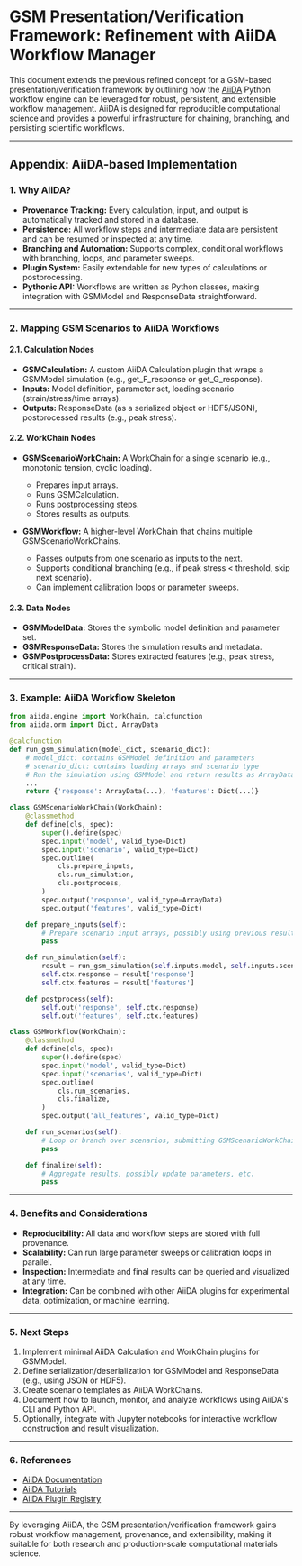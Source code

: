 # GSM Presentation/Verification Framework: Refinement with AiiDA Workflow Manager

This document extends the previous refined concept for a GSM-based presentation/verification framework by outlining how the [AiiDA](https://www.aiida.net/) Python workflow engine can be leveraged for robust, persistent, and extensible workflow management. AiiDA is designed for reproducible computational science and provides a powerful infrastructure for chaining, branching, and persisting scientific workflows.

---

## Appendix: AiiDA-based Implementation

### 1. Why AiiDA?

- **Provenance Tracking:** Every calculation, input, and output is automatically tracked and stored in a database.
- **Persistence:** All workflow steps and intermediate data are persistent and can be resumed or inspected at any time.
- **Branching and Automation:** Supports complex, conditional workflows with branching, loops, and parameter sweeps.
- **Plugin System:** Easily extendable for new types of calculations or postprocessing.
- **Pythonic API:** Workflows are written as Python classes, making integration with GSMModel and ResponseData straightforward.

---

### 2. Mapping GSM Scenarios to AiiDA Workflows

#### 2.1. Calculation Nodes

- **GSMCalculation:** A custom AiiDA Calculation plugin that wraps a GSMModel simulation (e.g., get_F_response or get_G_response).
- **Inputs:** Model definition, parameter set, loading scenario (strain/stress/time arrays).
- **Outputs:** ResponseData (as a serialized object or HDF5/JSON), postprocessed results (e.g., peak stress).

#### 2.2. WorkChain Nodes

- **GSMScenarioWorkChain:** A WorkChain for a single scenario (e.g., monotonic tension, cyclic loading).
  - Prepares input arrays.
  - Runs GSMCalculation.
  - Runs postprocessing steps.
  - Stores results as outputs.

- **GSMWorkflow:** A higher-level WorkChain that chains multiple GSMScenarioWorkChains.
  - Passes outputs from one scenario as inputs to the next.
  - Supports conditional branching (e.g., if peak stress < threshold, skip next scenario).
  - Can implement calibration loops or parameter sweeps.

#### 2.3. Data Nodes

- **GSMModelData:** Stores the symbolic model definition and parameter set.
- **GSMResponseData:** Stores the simulation results and metadata.
- **GSMPostprocessData:** Stores extracted features (e.g., peak stress, critical strain).

---

### 3. Example: AiiDA Workflow Skeleton

```python
from aiida.engine import WorkChain, calcfunction
from aiida.orm import Dict, ArrayData

@calcfunction
def run_gsm_simulation(model_dict, scenario_dict):
    # model_dict: contains GSMModel definition and parameters
    # scenario_dict: contains loading arrays and scenario type
    # Run the simulation using GSMModel and return results as ArrayData/Dict
    ...
    return {'response': ArrayData(...), 'features': Dict(...)} 

class GSMScenarioWorkChain(WorkChain):
    @classmethod
    def define(cls, spec):
        super().define(spec)
        spec.input('model', valid_type=Dict)
        spec.input('scenario', valid_type=Dict)
        spec.outline(
            cls.prepare_inputs,
            cls.run_simulation,
            cls.postprocess,
        )
        spec.output('response', valid_type=ArrayData)
        spec.output('features', valid_type=Dict)

    def prepare_inputs(self):
        # Prepare scenario input arrays, possibly using previous results
        pass

    def run_simulation(self):
        result = run_gsm_simulation(self.inputs.model, self.inputs.scenario)
        self.ctx.response = result['response']
        self.ctx.features = result['features']

    def postprocess(self):
        self.out('response', self.ctx.response)
        self.out('features', self.ctx.features)

class GSMWorkflow(WorkChain):
    @classmethod
    def define(cls, spec):
        super().define(spec)
        spec.input('model', valid_type=Dict)
        spec.input('scenarios', valid_type=Dict)
        spec.outline(
            cls.run_scenarios,
            cls.finalize,
        )
        spec.output('all_features', valid_type=Dict)

    def run_scenarios(self):
        # Loop or branch over scenarios, submitting GSMScenarioWorkChains
        pass

    def finalize(self):
        # Aggregate results, possibly update parameters, etc.
        pass
```

---

### 4. Benefits and Considerations

- **Reproducibility:** All data and workflow steps are stored with full provenance.
- **Scalability:** Can run large parameter sweeps or calibration loops in parallel.
- **Inspection:** Intermediate and final results can be queried and visualized at any time.
- **Integration:** Can be combined with other AiiDA plugins for experimental data, optimization, or machine learning.

---

### 5. Next Steps

1. Implement minimal AiiDA Calculation and WorkChain plugins for GSMModel.
2. Define serialization/deserialization for GSMModel and ResponseData (e.g., using JSON or HDF5).
3. Create scenario templates as AiiDA WorkChains.
4. Document how to launch, monitor, and analyze workflows using AiiDA's CLI and Python API.
5. Optionally, integrate with Jupyter notebooks for interactive workflow construction and result visualization.

---

### 6. References

- [AiiDA Documentation](https://aiida.readthedocs.io/)
- [AiiDA Tutorials](https://aiida-tutorials.readthedocs.io/)
- [AiiDA Plugin Registry](https://aiidateam.github.io/aiida-registry/)

---

By leveraging AiiDA, the GSM presentation/verification framework gains robust workflow management, provenance, and extensibility, making it suitable for both research and production-scale computational materials science.
